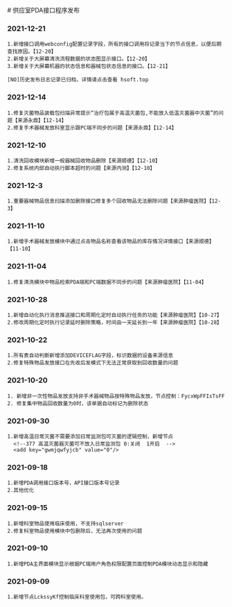 ﻿﻿# 供应室PDA接口程序发布

### 2021-12-21

    1.新增接口调用webconfig配置记录字段，所有的接口调用将记录当下的节点信息，以便后期查找原因。【12-20】
	2.新增关于大屏幕清洗流程数据的状态图显示接口。【12-20】
	3.新增关于大屏幕机器的状态信息和器械包状态信息的接口。【12-21】

	[NO]历史发布日志记录已归档，详情请点击查看 hsoft.top

### 2021-12-14

	1.修复灭菌物品装载包扫描异常提示“治疗包属于高温灭菌包,不能放入低温灭菌器中灭菌”的问题【来源永鼎】【12-14】
	2.修复手术器械发放科室显示跟PC端不同步的问题【来源永鼎】【12-14】
	
### 2021-12-10
	1.清洗回收模块新增一般器械回收物品删除【来源顺德】【12-10】
	2.修复系统内部自动执行脚本超时的问题【来源内测】【12-10】

### 2021-12-3
	1.重要器械物品信息扫描添加删除接口修复多个回收物品无法删除问题【来源肿瘤医院】【12-3】

### 2021-11-10
	1.新增手术器械发放模块中通过点击物品名称查看该物品的库存情况详情接口【来源顺德】【11-10】


### 2021-11-04
    1.修复清洗模块中物品检索PDA端和PC端数据不同步的问题【来源肿瘤医院】【11-04】

### 2021-10-28

    1.新增自动化执行消息推送接口和周期化定时自动执行任务的功能【来源肿瘤医院】【10-27】
    2.修改周期化定时执行记录延时删除策略，时间由一天延长到一年【来源肿瘤医院】【10-28】

### 2021-10-22

    1.所有表自动判断新增添加DEVICEFLAG字段，标识数据的设备来源信息
    2.修复特殊物品发放接口在先收后发模式下无法正常获取到回收数量的问题


### 2021-10-20

    1. 新增非一次性物品发放支持非手术器械物品按特殊物品发放，节点控制：FycxWpFFIsTsFF
    2. 修复集中物品回收数量为0时，该单据自动标记为删除状态

### 2021-09-30

	1.新增高温日常灭菌不需要添加日常监测包可灭菌的逻辑控制，新增节点
	  <!--377 高温灭菌器灭菌可不放入日常监测包 0:关闭  1开启  -->
	  <add key="gwmjqwfyjcb" value="0"/>

### 2021-09-18
	1.新增PDA调用接口版本号，API接口版本号记录
	2.其他优化

### 2021-09-15
	1.新增科室物品使用临床使用，不支持sqlserver
	2.修复科室物品使用模块中包删除后，无法再次使用的问题

### 2021-09-10
    1.新增PDA主界面模块显示根据PC端用户角色权限配置页面控制PDA模块动态显示和隐藏


### 2021-09-09
    1.新增节点LckssyKf控制临床科室使用包，可跨科室使用。